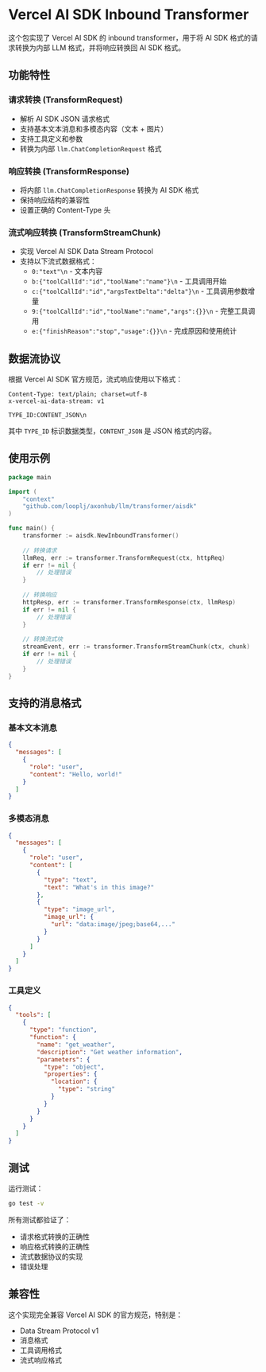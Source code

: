 # Vercel AI SDK Inbound Transformer

这个包实现了 Vercel AI SDK 的 inbound transformer，用于将 AI SDK 格式的请求转换为内部 LLM 格式，并将响应转换回 AI SDK 格式。

## 功能特性

### 请求转换 (TransformRequest)
- 解析 AI SDK JSON 请求格式
- 支持基本文本消息和多模态内容（文本 + 图片）
- 支持工具定义和参数
- 转换为内部 `llm.ChatCompletionRequest` 格式

### 响应转换 (TransformResponse)
- 将内部 `llm.ChatCompletionResponse` 转换为 AI SDK 格式
- 保持响应结构的兼容性
- 设置正确的 Content-Type 头

### 流式响应转换 (TransformStreamChunk)
- 实现 Vercel AI SDK Data Stream Protocol
- 支持以下流式数据格式：
  - `0:"text"\n` - 文本内容
  - `b:{"toolCallId":"id","toolName":"name"}\n` - 工具调用开始
  - `c:{"toolCallId":"id","argsTextDelta":"delta"}\n` - 工具调用参数增量
  - `9:{"toolCallId":"id","toolName":"name","args":{}}\n` - 完整工具调用
  - `e:{"finishReason":"stop","usage":{}}\n` - 完成原因和使用统计

## 数据流协议

根据 Vercel AI SDK 官方规范，流式响应使用以下格式：

```
Content-Type: text/plain; charset=utf-8
x-vercel-ai-data-stream: v1

TYPE_ID:CONTENT_JSON\n
```

其中 `TYPE_ID` 标识数据类型，`CONTENT_JSON` 是 JSON 格式的内容。

## 使用示例

```go
package main

import (
    "context"
    "github.com/looplj/axonhub/llm/transformer/aisdk"
)

func main() {
    transformer := aisdk.NewInboundTransformer()
    
    // 转换请求
    llmReq, err := transformer.TransformRequest(ctx, httpReq)
    if err != nil {
        // 处理错误
    }
    
    // 转换响应
    httpResp, err := transformer.TransformResponse(ctx, llmResp)
    if err != nil {
        // 处理错误
    }
    
    // 转换流式块
    streamEvent, err := transformer.TransformStreamChunk(ctx, chunk)
    if err != nil {
        // 处理错误
    }
}
```

## 支持的消息格式

### 基本文本消息
```json
{
  "messages": [
    {
      "role": "user",
      "content": "Hello, world!"
    }
  ]
}
```

### 多模态消息
```json
{
  "messages": [
    {
      "role": "user",
      "content": [
        {
          "type": "text",
          "text": "What's in this image?"
        },
        {
          "type": "image_url",
          "image_url": {
            "url": "data:image/jpeg;base64,..."
          }
        }
      ]
    }
  ]
}
```

### 工具定义
```json
{
  "tools": [
    {
      "type": "function",
      "function": {
        "name": "get_weather",
        "description": "Get weather information",
        "parameters": {
          "type": "object",
          "properties": {
            "location": {
              "type": "string"
            }
          }
        }
      }
    }
  ]
}
```

## 测试

运行测试：

```bash
go test -v
```

所有测试都验证了：
- 请求格式转换的正确性
- 响应格式转换的正确性
- 流式数据协议的实现
- 错误处理

## 兼容性

这个实现完全兼容 Vercel AI SDK 的官方规范，特别是：
- Data Stream Protocol v1
- 消息格式
- 工具调用格式
- 流式响应格式
